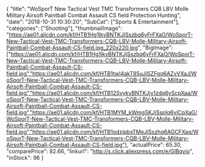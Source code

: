 {
	"title": "WoSporT New Tactical Vest TMC Transformers CQB LBV Molle Military Airsoft Paintball Combat Assault CS field Protection Hunting",
	"date": "2018-10-31 10:30:20",
	"SubCat": ["Sports & Entertainment"],
	"categories": ["Shooting"],
	"thumbnailImage": "https://ae01.alicdn.com/kf/HTB1Hg1IkvBNTKJjSszbq6yFrFXaO/WoSporT-New-Tactical-Vest-TMC-Transformers-CQB-LBV-Molle-Military-Airsoft-Paintball-Combat-Assault-CS-field.jpg_220x220.jpg",
	"BigImage": ["https://ae01.alicdn.com/kf/HTB1Hg1IkvBNTKJjSszbq6yFrFXaO/WoSporT-New-Tactical-Vest-TMC-Transformers-CQB-LBV-Molle-Military-Airsoft-Paintball-Combat-Assault-CS-field.jpg","https://ae01.alicdn.com/kf/HTB1twI4akT85uJjSZFgq6AZvVXaJ/WoSporT-New-Tactical-Vest-TMC-Transformers-CQB-LBV-Molle-Military-Airsoft-Paintball-Combat-Assault-CS-field.jpg","https://ae01.alicdn.com/kf/HTB12SyykvBNTKJjy1zdq6yScpXaa/WoSporT-New-Tactical-Vest-TMC-Transformers-CQB-LBV-Molle-Military-Airsoft-Paintball-Combat-Assault-CS-field.jpg","https://ae01.alicdn.com/kf/HTB1MYM_kWmgSKJjSsplq6yICpXaG/WoSporT-New-Tactical-Vest-TMC-Transformers-CQB-LBV-Molle-Military-Airsoft-Paintball-Combat-Assault-CS-field.jpg","https://ae01.alicdn.com/kf/HTB1odzjpbsTMeJjSszhq6AGCFXaq/WoSporT-New-Tactical-Vest-TMC-Transformers-CQB-LBV-Molle-Military-Airsoft-Paintball-Combat-Assault-CS-field.jpg"],
	"actualPrice": 65.30,
	"comparePrice": 82.66,
	"linkurl": "http://s.click.aliexpress.com/e/GlBqvio",
	"inStock": 96
}
